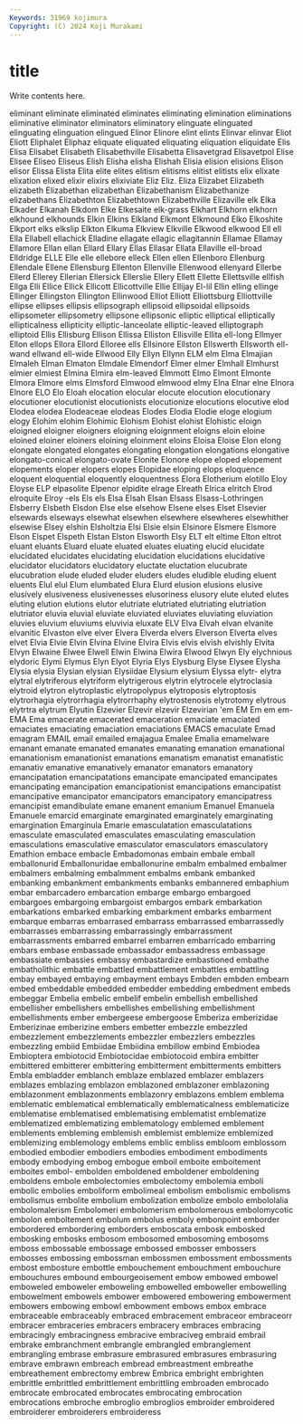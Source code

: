 ```yaml
---
Keywords: 31969 kojimura
Copyright: (C) 2024 Koji Murakami
---
```


# title

Write contents here.



eliminant eliminate eliminated eliminates eliminating elimination eliminations eliminative
eliminator eliminators eliminatory elinguate elinguated elinguating elinguation elingued Elinor Elinore
elint elints Elinvar elinvar Eliot Eliott Eliphalet Eliphaz eliquate eliquated
eliquating eliquation eliquidate Elis Elisa Elisabet Elisabeth Elisabethville Elisabetta Elisavetgrad
Elisavetpol Elise Elisee Eliseo Eliseus Elish Elisha elisha Elishah Elisia
elision elisions Elison elisor Elissa Elista Elita elite elites elitism
elitisms elitist elitists elix elixate elixation elixed elixir elixirs elixiviate
Eliz Eliz. Eliza Elizabet Elizabeth elizabeth Elizabethan elizabethan Elizabethanism Elizabethanize
elizabethans Elizabethton Elizabethtown Elizabethville Elizaville elk Elka Elkader Elkanah Elkdom
Elke Elkesaite elk-grass Elkhart Elkhorn elkhorn elkhound elkhounds Elkin Elkins
Elkland Elkmont Elkmound Elko Elkoshite Elkport elks elkslip Elkton Elkuma
Elkview Elkville Elkwood elkwood Ell ell Ella Ellabell ellachick Elladine
ellagate ellagic ellagitannin Ellamae Ellamay Ellamore Ellan ellan Ellard Ellary
Ellas Ellasar Ellata Ellaville ell-broad Elldridge ELLE Elle elle ellebore
elleck Ellen ellen Ellenboro Ellenburg Ellendale Ellene Ellensburg Ellenton Ellenville
Ellenwood ellenyard Ellerbe Ellerd Ellerey Ellerian Ellersick Ellerslie Ellery Ellett
Ellette Ellettsville ellfish Ellga Elli Ellice Ellick Ellicott Ellicottville Ellie
Ellijay El-lil Ellin elling ellinge Ellinger Ellingston Ellington Ellinwood Elliot
Elliott Elliottsburg Elliottville ellipse ellipses ellipsis ellipsograph ellipsoid ellipsoidal ellipsoids
ellipsometer ellipsometry ellipsone ellipsonic elliptic elliptical elliptically ellipticalness ellipticity elliptic-lanceolate
elliptic-leaved elliptograph elliptoid Ellis Ellisburg Ellison Ellissa Elliston Ellisville Ellita
ell-long Ellmyer Ellon ellops Ellora Ellord Elloree ells Ellsinore Ellston
Ellswerth Ellsworth ell-wand ellwand ell-wide Ellwood Elly Ellyn Ellynn ELM
elm Elma Elmajian Elmaleh Elman Elmaton Elmdale Elmendorf Elmer elmer
Elmhall Elmhurst elmier elmiest Elmina Elmira elm-leaved Elmmott Elmo Elmont
Elmonte Elmora Elmore elms Elmsford Elmwood elmwood elmy Elna Elnar
elne Elnora Elnore ELO Elo Eloah elocation elocular elocute elocution
elocutionary elocutioner elocutionist elocutionists elocutionize elocutions elocutive elod Elodea elodea
Elodeaceae elodeas Elodes Elodia Elodie eloge elogium elogy Elohim elohim
Elohimic Elohism Elohist elohist Elohistic eloign eloigned eloigner eloigners eloigning
eloignment eloigns eloin eloine eloined eloiner eloiners eloining eloinment eloins
Eloisa Eloise Elon elong elongate elongated elongates elongating elongation elongations
elongative elongato-conical elongato-ovate Elonite Elonore elope eloped elopement elopements eloper
elopers elopes Elopidae eloping elops eloquence eloquent eloquential eloquently eloquentness
Elora Elotherium elotillo Eloy Eloyse ELP elpasolite Elpenor elpidite elrage
Elreath Elrica elritch Elrod elroquite Elroy -els Els els Elsa
Elsah Elsan Elsass Elsass-Lothringen Elsberry Elsbeth Elsdon Else else elsehow
Elsene elses Elset Elsevier elsewards elseways elsewhat elsewhen elsewhere elsewheres
elsewhither elsewise Elsey elshin Elsholtzia Elsi Elsie elsin Elsinore Elsmere
Elsmore Elson Elspet Elspeth Elstan Elston Elsworth Elsy ELT elt
eltime Elton eltrot eluant eluants Eluard eluate eluated eluates eluating
elucid elucidate elucidated elucidates elucidating elucidation elucidations elucidative elucidator elucidators
elucidatory eluctate eluctation elucubrate elucubration elude eluded eluder eluders eludes
eludible eluding eluent eluents Elul elul Elum elumbated Elura Elurd
elusion elusions elusive elusively elusiveness elusivenesses elusoriness elusory elute eluted
elutes eluting elution elutions elutor elutriate elutriated elutriating elutriation elutriator
eluvia eluvial eluviate eluviated eluviates eluviating eluviation eluvies eluvium eluviums
eluvivia eluxate ELV Elva Elvah elvan elvanite elvanitic Elvaston elve
elver Elvera Elverda elvers Elverson Elverta elves elvet Elvia Elvie
Elvin Elvina Elvine Elvira Elvis elvis elvish elvishly Elvita Elvyn
Elwaine Elwee Elwell Elwin Elwina Elwira Elwood Elwyn Ely elychnious
elydoric Elymi Elymus Elyn Elyot Elyria Elys Elysburg Elyse Elysee
Elysha Elysia elysia Elysian elysian Elysiidae Elysium elysium Elyssa elytr-
elytra elytral elytriferous elytriform elytrigerous elytrin elytrocele elytroclasia elytroid elytron
elytroplastic elytropolypus elytroposis elytroptosis elytrorhagia elytrorrhagia elytrorrhaphy elytrostenosis elytrotomy elytrous
elytrtra elytrum Elyutin Elzevier Elzevir elzevir Elzevirian 'em EM Em
em em- EMA Ema emacerate emacerated emaceration emaciate emaciated emaciates
emaciating emaciation emaciations EMACS emaculate Emad emagram EMAIL email emailed
emajagua Emalee Emalia emamelware emanant emanate emanated emanates emanating emanation
emanational emanationism emanationist emanations emanatism emanatist emanatistic emanativ emanative emanatively
emanator emanators emanatory emancipatation emancipatations emancipate emancipated emancipates emancipating emancipation
emancipationist emancipations emancipatist emancipative emancipator emancipators emancipatory emancipatress emancipist emandibulate
emane emanent emanium Emanuel Emanuela Emanuele emarcid emarginate emarginated emarginately
emarginating emargination Emarginula Emarie emasculatation emasculatations emasculate emasculated emasculates emasculating
emasculation emasculations emasculative emasculator emasculators emasculatory Emathion embace embacle Embadomonas
embain embale emball emballonurid Emballonuridae emballonurine embalm embalmed embalmer embalmers
embalming embalmment embalms embank embanked embanking embankment embankments embanks embannered
embaphium embar embarcadero embarcation embarge embargo embargoed embargoes embargoing embargoist
embargos embark embarkation embarkations embarked embarking embarkment embarks embarment embarque
embarras embarrased embarrass embarrassed embarrassedly embarrasses embarrassing embarrassingly embarrassment embarrassments
embarred embarrel embarren embarricado embarring embars embase embassade embassador embassadress
embassage embassiate embassies embassy embastardize embastioned embathe embatholithic embattle embattled
embattlement embattles embattling embay embayed embaying embayment embays Embden embden
embeam embed embeddable embedded embedder embedding embedment embeds embeggar Embelia
embelic embelif embelin embellish embellished embellisher embellishers embellishes embellishing embellishment
embellishments ember embergeese embergoose Emberiza emberizidae Emberizinae emberizine embers embetter
embezzle embezzled embezzlement embezzlements embezzler embezzlers embezzles embezzling embiid Embiidae
Embiidina embillow embind Embiodea Embioptera embiotocid Embiotocidae embiotocoid embira embitter
embittered embitterer embittering embitterment embitterments embitters Embla embladder emblanch emblaze
emblazed emblazer emblazers emblazes emblazing emblazon emblazoned emblazoner emblazoning emblazonment
emblazonments emblazonry emblazons emblem emblema emblematic emblematical emblematically emblematicalness emblematicize
emblematise emblematised emblematising emblematist emblematize emblematized emblematizing emblematology emblemed emblement
emblements embleming emblemish emblemist emblemize emblemized emblemizing emblemology emblems emblic
embliss embloom emblossom embodied embodier embodiers embodies embodiment embodiments embody
embodying embog embogue emboil emboite emboitement emboites embol- embolden emboldened
emboldener emboldening emboldens embole embolectomies embolectomy embolemia emboli embolic embolies
emboliform embolimeal embolism embolismic embolisms embolismus embolite embolium embolization embolize
embolo embololalia embolomalerism Embolomeri embolomerism embolomerous embolomycotic embolon emboltement embolum
embolus emboly embonpoint emborder embordered embordering emborders emboscata embosk embosked
embosking embosks embosom embosomed embosoming embosoms emboss embossable embossage embossed
embosser embossers embosses embossing embossman embossmen embossment embossments embost embosture
embottle embouchement embouchment embouchure embouchures embound embourgeoisement embow embowed embowel
emboweled emboweler emboweling embowelled emboweller embowelling embowelment embowels embower embowered
embowering embowerment embowers embowing embowl embowment embows embox embrace embraceable
embraceably embraced embracement embraceor embraceorr embracer embraceries embracers embracery embraces
embracing embracingly embracingness embracive embraciveg embraid embrail embrake embranchment embrangle
embrangled embranglement embrangling embrase embrasure embrasured embrasures embrasuring embrave embrawn
embreach embread embreastment embreathe embreathement embrectomy embrew Embrica embright embrighten
embrittle embrittled embrittlement embrittling embroaden embrocado embrocate embrocated embrocates embrocating
embrocation embrocations embroche embroglio embroglios embroider embroidered embroiderer embroiderers embroideress

